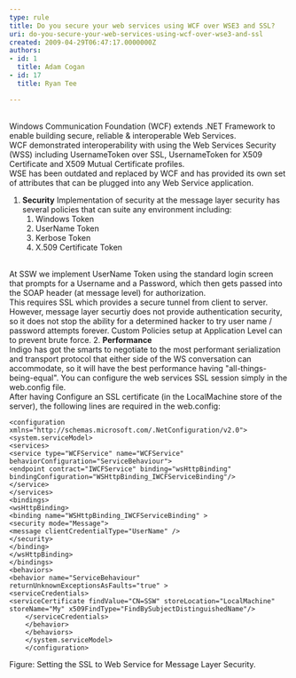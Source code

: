 ```yaml
---
type: rule
title: Do you secure your web services using WCF over WSE3 and SSL?
uri: do-you-secure-your-web-services-using-wcf-over-wse3-and-ssl
created: 2009-04-29T06:47:17.0000000Z
authors:
- id: 1
  title: Adam Cogan
- id: 17
  title: Ryan Tee

---
```


<br>Windows Communication Foundation (WCF) extends .NET Framework to enable building secure, reliable & interoperable Web Services.
<br>WCF demonstrated interoperability with using the Web Services Security (WSS) including UsernameToken over SSL, UsernameToken for X509 Certificate and X509 Mutual Certificate profiles. <br> 
WSE has been outdated and replaced by WCF and has provided its own set of attributes that can be plugged into any Web Service application.

1. **Security**
Implementation of security at the message layer security has several policies that can suite any environment including:
    1. Windows Token
    2. UserName Token
    3. Kerbose Token
    4. X.509 Certificate Token

<br>    At SSW we implement UserName Token using the standard login screen that prompts for a Username and a Password, which then gets passed into the SOAP header (at message level) for authorization.
<br>    This requires SSL which provides a secure tunnel from client to server.
<br>    However, message layer securtiy does not provide authentication security, so it does not stop the ability for a determined hacker to try user name / password attempts forever. Custom Policies setup at Application Level can to prevent brute force.
2. **Performance**
<br>    Indigo has got the smarts to negotiate to the most performant serialization and transport protocol that either side of the WS conversation can accommodate, so it will have the best performance having "all-things-being-equal". You can configure the web services SSL session simply in the web.config file.
<br>    After having Configure an SSL certificate (in the LocalMachine store of the server), the following lines are required in the web.config:





```
<configuration xmlns="http://schemas.microsoft.com/.NetConfiguration/v2.0">
<system.serviceModel>
<services>
<service type="WCFService" name="WCFService"
behaviorConfiguration="ServiceBehaviour">
<endpoint contract="IWCFService" binding="wsHttpBinding"
bindingConfiguration="WSHttpBinding_IWCFServiceBinding"/>
</service>
</services>
<bindings>
<wsHttpBinding>
<binding name="WSHttpBinding_IWCFServiceBinding" >
<security mode="Message">
<message clientCredentialType="UserName" />
</security>
</binding>
</wsHttpBinding>
</bindings>
<behaviors>
<behavior name="ServiceBehaviour" returnUnknownExceptionsAsFaults="true" >
<serviceCredentials>
<serviceCertificate findValue="CN=SSW" storeLocation="LocalMachine"             
storeName="My" x509FindType="FindBySubjectDistinguishedName"/>
    </serviceCredentials>
    </behavior>
    </behaviors>
    </system.serviceModel>
    </configuration>
```

Figure: Setting the SSL to Web Service for Message Layer Security.
